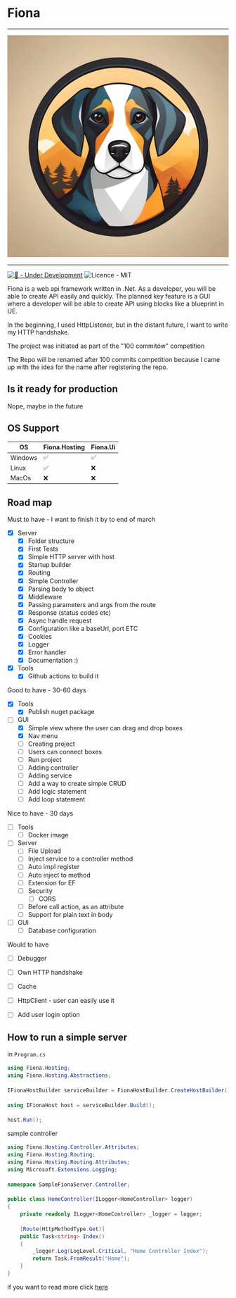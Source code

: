 # Fiona

---
![logo](assets/logo.jpg)

---
[![🚧 - Under Development](https://img.shields.io/badge/🚧-Under_Development-orange)](https://)
![Licence - MIT](https://img.shields.io/badge/Licence-MIT-2ea44f)


Fiona is a web api framework written in .Net. As a developer, you will be able to create API easily and quickly.
The planned key feature is a GUI where a developer will be able to create API using blocks like a blueprint in UE.

In the beginning, I used HttpListener, but in the distant future, I want to write my HTTP handshake.

The project was initiated as part of the "100 commitów" competition

The Repo will be renamed after 100 commits competition because I came up with the idea for the name after registering the repo.

## Is it ready for production
Nope, maybe in the future

## OS Support
| OS     | Fiona.Hosting     | Fiona.Ui           |
|--------|-------------------|--------------------|
| Windows| :white_check_mark:| :white_check_mark: |
| Linux  | :white_check_mark:| :x:                |
| MacOs  | :x:               | :x:                |


## Road map

Must to have - I want to finish it by to end of march
- [X] Server
	- [X] Folder structure 
    - [X] First Tests
	- [X] Simple HTTP server with host
	- [X] Startup builder
	- [X] Routing
	- [X] Simple Controller
	- [X] Parsing body to object
	- [X] Middleware
	- [X] Passing parameters and args from the route
	- [X] Response (status codes etc)
	- [X] Async handle request
	- [X] Configuration like a baseUrl, port ETC
	- [X] Cookies
	- [X] Logger
	- [X] Error handler
	- [X] Documentation :)
- [X] Tools
    - [X] Github actions to build it

Good to have - 30-60 days
- [X] Tools
	- [X] Publish nuget package
- [ ] GUI
	- [X] Simple view where the user can drag and drop boxes
	- [X] Nav menu
	- [ ] Creating project
	- [ ] Users can connect boxes
	- [ ] Run project
	- [ ] Adding controller 
	- [ ] Adding service
	- [ ] Add a way to create simple CRUD
	- [ ] Add logic statement
	- [ ] Add loop statement

Nice to have - 30 days
- [ ] Tools
	- [ ] Docker image
- [ ] Server
    - [ ] File Upload
	- [ ] Inject service to a controller method
	- [ ] Auto impl register
	- [ ] Auto inject to method
	- [ ] Extension for EF
	- [ ] Security
		- [ ] CORS
	- [ ] Before call action, as an attribute
	- [ ] Support for plain text in body
- [ ] GUI
	- [ ] Database configuration

Would to have
- [ ] Debugger
- [ ] Own HTTP handshake
- [ ] Cache
- [ ] HttpClient - user can easily use it
- [ ] Add user login option


## How to run a simple server
in `Program.cs`
```c# 
using Fiona.Hosting;
using Fiona.Hosting.Abstractions;

IFionaHostBuilder serviceBuilder = FionaHostBuilder.CreateHostBuilder();

using IFionaHost host = serviceBuilder.Build();

host.Run();
```

sample controller

```c#
using Fiona.Hosting.Controller.Attributes;
using Fiona.Hosting.Routing;
using Fiona.Hosting.Routing.Attributes;
using Microsoft.Extensions.Logging;

namespace SampleFionaServer.Controller;

public class HomeController(ILogger<HomeController> logger)
{
    private readonly ILogger<HomeController> _logger = logger;
    
    [Route(HttpMethodType.Get)]
    public Task<string> Index()
    {
        _logger.Log(LogLevel.Critical, "Home Controller Index");
        return Task.FromResult("Home");
    }
}
```

if you want to read more click [here](./docs/Readme.md)
